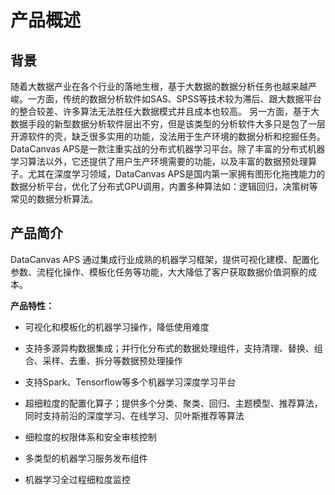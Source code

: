 # 产品概述

## 背景

随着大数据产业在各个行业的落地生根，基于大数据的数据分析任务也越来越严峻。一方面，传统的数据分析软件如SAS、SPSS等技术较为滞后、跟大数据平台的整合较差、许多算法无法胜任大数据模式并且成本也较高。 另一方面，基于大数据手段的新型数据分析软件层出不穷，但是该类型的分析软件大多只是包了一层开源软件的壳，缺乏很多实用的功能，没法用于生产环境的数据分析和挖掘任务。 DataCanvas APS是一款注重实战的分布式机器学习平台。除了丰富的分布式机器学习算法以外，它还提供了用户生产环境需要的功能，以及丰富的数据预处理算子。尤其在深度学习领域，DataCanvas APS是国内第一家拥有图形化拖拽能力的数据分析平台，优化了分布式GPU调用，内置多种算法如：逻辑回归，决策树等常见的数据分析算法。

## 产品简介

DataCanvas APS 通过集成行业成熟的机器学习框架，提供可视化建模、配置化参数、流程化操作、模板化任务等功能，大大降低了客户获取数据价值洞察的成本。

**产品特性：**

* 可视化和模板化的机器学习操作，降低使用难度

* 支持多源异构数据集成；并行化分布式的数据处理组件，支持清理、替换、组合、采样、去重、拆分等数据预处理操作

* 支持Spark、Tensorflow等多个机器学习深度学习平台

* 超细粒度的配置化算子；提供多个分类、聚类、回归、主题模型、推荐算法，同时支持前沿的深度学习、在线学习、贝叶斯推荐等算法

* 细粒度的权限体系和安全审核控制

* 多类型的机器学习服务发布组件

* 机器学习全过程细粒度监控